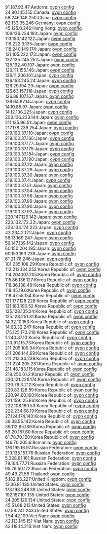 91.187.93.47:Andorra: [ovpn config](vpn/91_187_93_47.ovpn)  
24.80.145.155:Canada: [ovpn config](vpn/24_80_145_155.ovpn)  
58.246.148.250:China: [ovpn config](vpn/58_246_148_250.ovpn)  
62.133.35.246:Germany: [ovpn config](vpn/62_133_35_246.ovpn)  
45.125.0.246:Hong Kong: [ovpn config](vpn/45_125_0_246.ovpn)  
106.136.234.193:Japan: [ovpn config](vpn/106_136_234_193.ovpn)  
113.153.142.122:Japan: [ovpn config](vpn/113_153_142_122.ovpn)  
116.222.3.135:Japan: [ovpn config](vpn/116_222_3_135.ovpn)  
118.240.149.174:Japan: [ovpn config](vpn/118_240_149_174.ovpn)  
121.105.222.173:Japan: [ovpn config](vpn/121_105_222_173.ovpn)  
122.135.245.252:Japan: [ovpn config](vpn/122_135_245_252.ovpn)  
125.192.40.107:Japan: [ovpn config](vpn/125_192_40_107.ovpn)  
126.111.155.146:Japan: [ovpn config](vpn/126_111_155_146.ovpn)  
126.11.206.161:Japan: [ovpn config](vpn/126_11_206_161.ovpn)  
126.153.245.24:Japan: [ovpn config](vpn/126_153_245_24.ovpn)  
126.29.194.29:Japan: [ovpn config](vpn/126_29_194_29.ovpn)  
126.63.157.118:Japan: [ovpn config](vpn/126_63_157_118.ovpn)  
126.88.107.167:Japan: [ovpn config](vpn/126_88_107_167.ovpn)  
138.64.87.14:Japan: [ovpn config](vpn/138_64_87_14.ovpn)  
14.10.85.97:Japan: [ovpn config](vpn/14_10_85_97.ovpn)  
14.12.136.225:Japan: [ovpn config](vpn/14_12_136_225.ovpn)  
203.136.233.144:Japan: [ovpn config](vpn/203_136_233_144.ovpn)  
211.135.96.51:Japan: [ovpn config](vpn/211_135_96_51.ovpn)  
217.178.239.254:Japan: [ovpn config](vpn/217_178_239_254.ovpn)  
219.100.37.110:Japan: [ovpn config](vpn/219_100_37_110.ovpn)  
219.100.37.166:Japan: [ovpn config](vpn/219_100_37_166.ovpn)  
219.100.37.177:Japan: [ovpn config](vpn/219_100_37_177.ovpn)  
219.100.37.179:Japan: [ovpn config](vpn/219_100_37_179.ovpn)  
219.100.37.184:Japan: [ovpn config](vpn/219_100_37_184.ovpn)  
219.100.37.190:Japan: [ovpn config](vpn/219_100_37_190.ovpn)  
219.100.37.22:Japan: [ovpn config](vpn/219_100_37_22.ovpn)  
219.100.37.29:Japan: [ovpn config](vpn/219_100_37_29.ovpn)  
219.100.37.30:Japan: [ovpn config](vpn/219_100_37_30.ovpn)  
219.100.37.4:Japan: [ovpn config](vpn/219_100_37_4.ovpn)  
219.100.37.51:Japan: [ovpn config](vpn/219_100_37_51.ovpn)  
219.100.37.54:Japan: [ovpn config](vpn/219_100_37_54.ovpn)  
219.100.37.56:Japan: [ovpn config](vpn/219_100_37_56.ovpn)  
219.100.37.89:Japan: [ovpn config](vpn/219_100_37_89.ovpn)  
219.100.37.90:Japan: [ovpn config](vpn/219_100_37_90.ovpn)  
219.100.37.92:Japan: [ovpn config](vpn/219_100_37_92.ovpn)  
220.147.129.142:Japan: [ovpn config](vpn/220_147_129_142.ovpn)  
223.132.172.33:Japan: [ovpn config](vpn/223_132_172_33.ovpn)  
223.134.174.223:Japan: [ovpn config](vpn/223_134_174_223.ovpn)  
43.234.2.121:Japan: [ovpn config](vpn/43_234_2_121.ovpn)  
58.13.169.247:Japan: [ovpn config](vpn/58_13_169_247.ovpn)  
59.147.139.142:Japan: [ovpn config](vpn/59_147_139_142.ovpn)  
60.150.204.195:Japan: [ovpn config](vpn/60_150_204_195.ovpn)  
60.153.193.239:Japan: [ovpn config](vpn/60_153_193_239.ovpn)  
61.21.78.246:Japan: [ovpn config](vpn/61_21_78_246.ovpn)  
101.235.108.29:Korea Republic of: [ovpn config](vpn/101_235_108_29.ovpn)  
112.212.134.252:Korea Republic of: [ovpn config](vpn/112_212_134_252.ovpn)  
114.204.107.205:Korea Republic of: [ovpn config](vpn/114_204_107_205.ovpn)  
115.86.136.127:Korea Republic of: [ovpn config](vpn/115_86_136_127.ovpn)  
118.36.138.48:Korea Republic of: [ovpn config](vpn/118_36_138_48.ovpn)  
118.45.19.6:Korea Republic of: [ovpn config](vpn/118_45_19_6.ovpn)  
118.47.58.154:Korea Republic of: [ovpn config](vpn/118_47_58_154.ovpn)  
121.177.128.228:Korea Republic of: [ovpn config](vpn/121_177_128_228.ovpn)  
121.183.190.52:Korea Republic of: [ovpn config](vpn/121_183_190_52.ovpn)  
125.128.135.34:Korea Republic of: [ovpn config](vpn/125_128_135_34.ovpn)  
125.128.251.81:Korea Republic of: [ovpn config](vpn/125_128_251_81.ovpn)  
14.32.10.153:Korea Republic of: [ovpn config](vpn/14_32_10_153.ovpn)  
14.63.32.247:Korea Republic of: [ovpn config](vpn/14_63_32_247.ovpn)  
175.125.170.210:Korea Republic of: [ovpn config](vpn/175_125_170_210.ovpn)  
1.240.37.10:Korea Republic of: [ovpn config](vpn/1_240_37_10.ovpn)  
210.91.115.73:Korea Republic of: [ovpn config](vpn/210_91_115_73.ovpn)  
211.205.109.94:Korea Republic of: [ovpn config](vpn/211_205_109_94.ovpn)  
211.206.144.69:Korea Republic of: [ovpn config](vpn/211_206_144_69.ovpn)  
211.213.34.239:Korea Republic of: [ovpn config](vpn/211_213_34_239.ovpn)  
211.224.205.231:Korea Republic of: [ovpn config](vpn/211_224_205_231.ovpn)  
211.46.183.115:Korea Republic of: [ovpn config](vpn/211_46_183_115.ovpn)  
219.250.61.2:Korea Republic of: [ovpn config](vpn/219_250_61_2.ovpn)  
220.121.226.174:Korea Republic of: [ovpn config](vpn/220_121_226_174.ovpn)  
220.78.3.212:Korea Republic of: [ovpn config](vpn/220_78_3_212.ovpn)  
220.83.128.89:Korea Republic of: [ovpn config](vpn/220_83_128_89.ovpn)  
220.94.60.190:Korea Republic of: [ovpn config](vpn/220_94_60_190.ovpn)  
221.159.125.66:Korea Republic of: [ovpn config](vpn/221_159_125_66.ovpn)  
222.108.180.53:Korea Republic of: [ovpn config](vpn/222_108_180_53.ovpn)  
222.234.68.19:Korea Republic of: [ovpn config](vpn/222_234_68_19.ovpn)  
27.124.174.140:Korea Republic of: [ovpn config](vpn/27_124_174_140.ovpn)  
36.38.55.142:Korea Republic of: [ovpn config](vpn/36_38_55_142.ovpn)  
39.112.95.189:Korea Republic of: [ovpn config](vpn/39_112_95_189.ovpn)  
59.20.187.60:Korea Republic of: [ovpn config](vpn/59_20_187_60.ovpn)  
61.78.70.120:Korea Republic of: [ovpn config](vpn/61_78_70_120.ovpn)  
146.70.205.6:Romania: [ovpn config](vpn/146_70_205_6.ovpn)  
176.195.16.97:Russian Federation: [ovpn config](vpn/176_195_16_97.ovpn)  
213.135.157.76:Russian Federation: [ovpn config](vpn/213_135_157_76.ovpn)  
5.228.81.161:Russian Federation: [ovpn config](vpn/5_228_81_161.ovpn)  
79.164.77.71:Russian Federation: [ovpn config](vpn/79_164_77_71.ovpn)  
95.79.50.172:Russian Federation: [ovpn config](vpn/95_79_50_172.ovpn)  
49.49.21.58:Thailand: [ovpn config](vpn/49_49_21_58.ovpn)  
5.182.86.227:United Kingdom: [ovpn config](vpn/5_182_86_227.ovpn)  
13.36.81.130:United States: [ovpn config](vpn/13_36_81_130.ovpn)  
173.198.248.39:United States: [ovpn config](vpn/173_198_248_39.ovpn)  
192.157.101.135:United States: [ovpn config](vpn/192_157_101_135.ovpn)  
24.205.129.134:United States: [ovpn config](vpn/24_205_129_134.ovpn)  
45.51.68.213:United States: [ovpn config](vpn/45_51_68_213.ovpn)  
67.58.241.243:United States: [ovpn config](vpn/67_58_241_243.ovpn)  
1.54.42.109:Viet Nam: [ovpn config](vpn/1_54_42_109.ovpn)  
42.113.145.151:Viet Nam: [ovpn config](vpn/42_113_145_151.ovpn)  
42.118.14.216:Viet Nam: [ovpn config](vpn/42_118_14_216.ovpn)  
